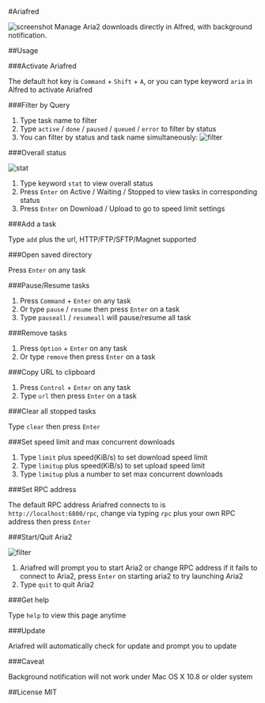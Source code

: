 #Ariafred

![screenshot](http://7xqhhm.com1.z0.glb.clouddn.com/images/ariafred.gif)
Manage Aria2 downloads directly in Alfred, with background notification.

##Usage

###Activate Ariafred

The default hot key is `Command` + `Shift` + `A`, or you can type keyword `aria` in Alfred to activate Ariafred

###Filter by Query

1. Type task name to filter
2. Type `active` / `done` / `paused` / `queued` / `error` to filter by status
3. You can filter by status and task name simultaneously:
![filter](http://7xqhhm.com1.z0.glb.clouddn.com/images/filter.png)

###Overall status

![stat](http://7xqhhm.com1.z0.glb.clouddn.com/images/stat.png)

1. Type keyword `stat` to view overall status
2. Press `Enter` on Active / Waiting / Stopped to view tasks in corresponding status
3. Press `Enter` on Download / Upload to go to speed limit settings

###Add a task

Type `add` plus the url, HTTP/FTP/SFTP/Magnet supported

###Open saved directory

Press `Enter` on any task

###Pause/Resume tasks

1. Press `Command` + `Enter` on any task
2. Or type `pause` / `resume` then press `Enter` on a task
4. Type `pauseall` / `resumeall` will pause/resume all task 

###Remove tasks

1. Press `Option` + `Enter` on any task
2. Or type `remove` then press `Enter` on a task

###Copy URL to clipboard

1. Press `Control` + `Enter` on any task
2. Type `url` then press `Enter` on a task

###Clear all stopped tasks

Type `clear` then press `Enter`

###Set speed limit and max concurrent downloads

1. Type `limit` plus speed(KiB/s) to set download speed limit
2. Type `limitup` plus speed(KiB/s) to set upload speed limit
2. Type `limitup` plus a number to set max concurrent downloads

###Set RPC address

The default RPC address Ariafred connects to is `http://localhost:6800/rpc`, change via typing `rpc`  plus your own RPC address then press `Enter`

###Start/Quit Aria2

![filter](http://7xqhhm.com1.z0.glb.clouddn.com/images/run.png)

1. Ariafred will prompt you to start Aria2 or change RPC address if it fails to connect to Aria2, press `Enter` on starting aria2 to try launching Aria2
2. Type `quit` to quit Aria2

###Get help

Type `help` to view this page anytime

###Update

Ariafred will automatically check for update and prompt you to update

###Caveat

Background notification will not work under Mac OS X 10.8 or older system

##License
MIT
